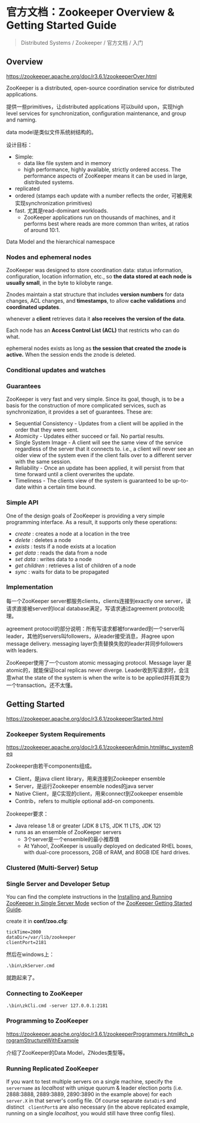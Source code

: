 # 官方文档：Zookeeper Overview &  Getting Started Guide

> Distributed Systems / Zookeeper / 官方文档 / 入门

## Overview

https://zookeeper.apache.org/doc/r3.6.1/zookeeperOver.html

ZooKeeper is a distributed, open-source coordination service for distributed applications.

提供一些primitives，让distributed applications 可以build upon，实现high level services for synchronization, configuration maintenance, and group and naming.

data model是类似文件系统树结构的。

设计目标：

- Simple: 
  - data like file system and in memory
  - high performance, highly available, strictly ordered access. The performance aspects of ZooKeeper means it can be used in large, distributed systems.
- replicated
- ordered (stamps each update with a number reflects the order, 可被用来实现synchronization primitives)
- fast. 尤其是read-dominant workloads.
  - ZooKeeper applications run on thousands of machines, and it performs best where reads are more common than writes, at ratios of around 10:1.

Data Model and the hierarchical namespace

### Nodes and ephemeral nodes

ZooKeeper was designed to store coordination data: status information, configuration, location information, etc., so **the data stored at each node is usually small**, in the byte to kilobyte range.

Znodes maintain a stat structure that includes **version numbers** for data changes, ACL changes, and **timestamps**, to allow **cache validations** and **coordinated updates**.

whenever a **client** retrieves data it **also receives the version of the data**.

Each node has an **Access Control List (ACL)** that restricts who can do what.

ephemeral nodes exists as long as **the session that created the znode is active.** When the session ends the znode is deleted.

### Conditional updates and watches

### Guarantees

ZooKeeper is very fast and very simple. Since its goal, though, is to be a basis for the construction of more complicated services, such as synchronization, it provides a set of guarantees. These are:

- Sequential Consistency - Updates from a client will be applied in the order that they were sent.
- Atomicity - Updates either succeed or fail. No partial results.
- Single System Image - A client will see the same view of the service regardless of the server that it connects to. i.e., a client will never see an older view of the system even if the client fails over to a different server with the same session.
- Reliability - Once an update has been applied, it will persist from that time forward until a client overwrites the update.
- Timeliness - The clients view of the system is guaranteed to be up-to-date within a certain time bound.

### Simple API

One of the design goals of ZooKeeper is providing a very simple programming interface. As a result, it supports only these operations:

- *create* : creates a node at a location in the tree
- *delete* : deletes a node
- *exists* : tests if a node exists at a location
- *get data* : reads the data from a node
- *set data* : writes data to a node
- *get children* : retrieves a list of children of a node
- *sync* : waits for data to be propagated

### Implementation

每一个ZooKeeper server都服务clients，clients连接到exactly one server，读请求直接被server的local database满足，写请求通过agreement protocol处理。

agreement protocol的部分说明：所有写请求都被forwarded到一个server叫leader，其他的servers叫followers，从leader接受消息，并agree upon message delivery. messaging layer负责替换失败的leader并同步followers with leaders.

ZooKeeper使用了一个custom atomic messaging protocol. Message layer 是atomic的，就能保证local replicas never diverge. Leader收到写请求时，会注意what the state of the system is when the write is to be applied并将其变为一个transaction。还不太懂。

## Getting Started

https://zookeeper.apache.org/doc/r3.6.1/zookeeperStarted.html

### Zookeeper System Requirements

https://zookeeper.apache.org/doc/r3.6.1/zookeeperAdmin.html#sc_systemReq

Zookeeper由若干components组成。

- Client，是java client library，用来连接到Zookeeper ensemble
- Server，是运行Zookeeper ensemble nodes的java server
- Native Client，是C实现的client，用来connect到Zookeeper ensemble
- Contrib，refers to multiple optional add-on components.

Zookeeper要求：

- Java release 1.8 or greater (JDK 8 LTS, JDK 11 LTS, JDK 12)
- runs as an ensemble of ZooKeeper servers
  - 3个server是一个ensemble的最小推荐值
  - At Yahoo!, ZooKeeper is usually deployed on dedicated RHEL boxes, with dual-core processors, 2GB of RAM, and 80GB IDE hard drives.

### Clustered (Multi-Server) Setup

### Single Server and Developer Setup

You can find the complete instructions in the [Installing and Running ZooKeeper in Single Server Mode](https://zookeeper.apache.org/doc/r3.6.1/zookeeperStarted.html#sc_InstallingSingleMode) section of the [ZooKeeper Getting Started Guide](https://zookeeper.apache.org/doc/r3.6.1/zookeeperStarted.html).

create it in **conf/zoo.cfg**:

```
tickTime=2000
dataDir=/var/lib/zookeeper
clientPort=2181
```

然后在windows上：

```
.\bin\zkServer.cmd
```

就跑起来了。

### Connecting to ZooKeeper

```
.\bin\zkCli.cmd -server 127.0.0.1:2181
```

### Programming to ZooKeeper

https://zookeeper.apache.org/doc/r3.6.1/zookeeperProgrammers.html#ch_programStructureWithExample

介绍了ZooKeeper的Data Model，ZNodes类型等。

### Running Replicated ZooKeeper

If you want to test multiple servers on a single machine, specify the `servername` as *localhost* with unique quorum & leader election ports (i.e. 2888:3888, 2889:3889, 2890:3890 in the example above) for each `server.X` in that server's config file. Of course separate `dataDir`s and distinct ` clientPort`s are also necessary (in the above replicated example, running on a single *localhost*, you would still have three config files).